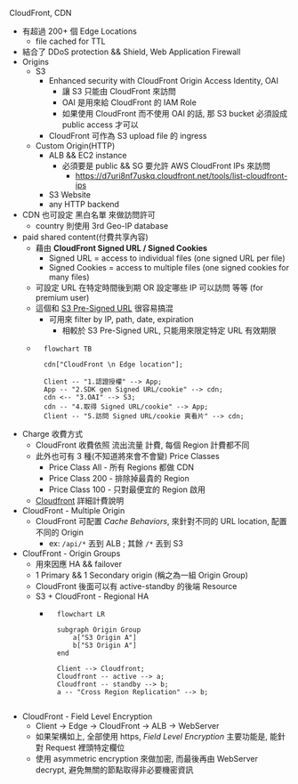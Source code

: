 
CloudFront, CDN

- 有超過 200+ 個 Edge Locations
    - file cached for TTL
- 結合了 DDoS protection && Shield, Web Application Firewall
- Origins
    - S3 
        - Enhanced security with CloudFront Origin Access Identity, OAI
            - 讓 S3 只能由 CloudFront 來訪問
            - OAI 是用來給 CloudFront 的 IAM Role
            - 如果使用 CloudFront 而不使用 OAI 的話, 那 S3 bucket 必須設成 public access 才可以
        - CloudFront 可作為 S3 upload file 的 ingress
    - Custom Origin(HTTP)
        - ALB && EC2 instance
            - 必須要是 public && SG 要允許 AWS CloudFront IPs 來訪問
                - https://d7uri8nf7uskq.cloudfront.net/tools/list-cloudfront-ips
        - S3 Website
        - any HTTP backend
- CDN 也可設定 黑白名單 來做訪問許可
    - country 則使用 3rd Geo-IP database
- paid shared content(付費共享內容)
    - 藉由 **CloudFront Signed URL / Signed Cookies**
        - Signed URL = access to individual files (one signed URL per file)
        - Signed Cookies = access to multiple files (one signed cookies for many files)
    - 可設定 URL 在特定時間後到期 OR 設定哪些 IP 可以訪問 等等 (for premium user)
    - 這個和 [S3 Pre-Signed URL](./S3.md#s3-pre-signed-urls) 很容易搞混
        - 可用來 filter by IP, path, date, expiration
            - 相較於 S3 Pre-Signed URL, 只能用來限定特定 URL 有效期限
    - ```mermaid
        flowchart TB

        cdn["CloudFront \n Edge location"];

        Client -- "1.認證授權" --> App;
        App -- "2.SDK gen Signed URL/cookie" --> cdn;
        cdn <-- "3.OAI" --> S3;
        cdn -- "4.取得 Signed URL/cookie" --> App;
        Client -- "5.訪問 Signed URL/cookie 爽看片" --> cdn;
      ```
- Charge 收費方式
    - CloudFront 收費依照 流出流量 計費, 每個 Region 計費都不同
    - 此外也可有 3 種(不知道將來會不會變) Price Classes
        - Price Class All - 所有 Regions 都做 CDN
        - Price Class 200 - 排除掉最貴的 Region
        - Price Class 100 - 只對最便宜的 Region 啟用
    - [Cloudfront](https://aws.amazon.com/cloudfront/pricing/?nc1=h_ls) 詳細計費說明
- CloudFront - Multiple Origin
    - CloudFront 可配置 *Cache Behaviors*, 來針對不同的 URL location, 配置不同的 Origin
        - ex: `/api/*` 丟到 ALB ; 其餘 `/*` 丟到 S3
- CloufFront - Origin Groups
    - 用來因應 HA && failover
    - 1 Primary && 1 Secondary origin (稱之為一組 Origin Group)
    - CloudFront 後面可以有 active-standby 的後端 Resource
    - S3 + CloudFront - Regional HA
        - ```mermaid
            flowchart LR

            subgraph Origin Group
                a["S3 Origin A"]
                b["S3 Origin A"]
            end

            Client --> Cloudfront;
            Cloudfront -- active --> a;
            Cloudfront -- standby --> b;
            a -- "Cross Region Replication" --> b;
        ```
- CloudFront - Field Level Encryption
    - Client -> Edge -> CloudFront -> ALB -> WebServer
    - 如果架構如上, 全部使用 https, *Field Level Encryption* 主要功能是, 能針對 Request 裡頭特定欄位
    - 使用 asymmetric encryption 來做加密, 而最後再由 WebServer decrypt, 避免無關的節點取得非必要機密資訊

